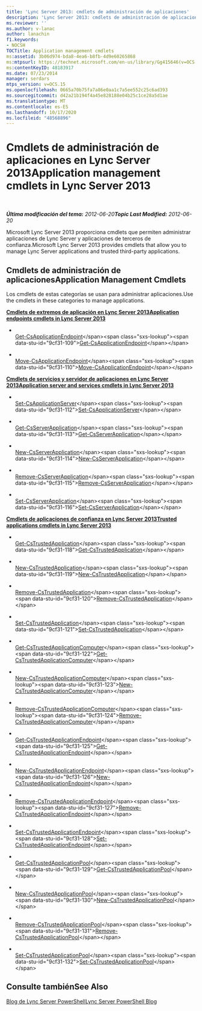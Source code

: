 ```yaml
---
title: 'Lync Server 2013: cmdlets de administración de aplicaciones'
description: 'Lync Server 2013: cmdlets de administración de aplicaciones.'
ms.reviewer: ''
ms.author: v-lanac
author: lanachin
f1.keywords:
- NOCSH
TOCTitle: Application management cmdlets
ms:assetid: 3b06d974-bda8-4ea6-b8fb-4d9e60265868
ms:mtpsurl: https://technet.microsoft.com/en-us/library/Gg415646(v=OCS.15)
ms:contentKeyID: 48183917
ms.date: 07/23/2014
manager: serdars
mtps_version: v=OCS.15
ms.openlocfilehash: 0665a70b75fa7a86e0aa1c7a5ee552c25c6ad393
ms.sourcegitcommit: d42a21b194f4a45e828188e04b25c1ce28a5d1ae
ms.translationtype: MT
ms.contentlocale: es-ES
ms.lasthandoff: 10/17/2020
ms.locfileid: "48568896"
---
```

# <a name="application-management-cmdlets-in-lync-server-2013"></a><span data-ttu-id="9cf31-103">Cmdlets de administración de aplicaciones en Lync Server 2013</span><span class="sxs-lookup"><span data-stu-id="9cf31-103">Application management cmdlets in Lync Server 2013</span></span>

<div data-xmlns="http://www.w3.org/1999/xhtml">

<div class="topic" data-xmlns="http://www.w3.org/1999/xhtml" data-msxsl="urn:schemas-microsoft-com:xslt" data-cs="https://msdn.microsoft.com/">

<div data-asp="https://msdn2.microsoft.com/asp">



</div>

<div id="mainSection">

<div id="mainBody">

<span> </span>

<span data-ttu-id="9cf31-104">_**Última modificación del tema:** 2012-06-20_</span><span class="sxs-lookup"><span data-stu-id="9cf31-104">_**Topic Last Modified:** 2012-06-20_</span></span>

<span data-ttu-id="9cf31-105">Microsoft Lync Server 2013 proporciona cmdlets que permiten administrar aplicaciones de Lync Server y aplicaciones de terceros de confianza.</span><span class="sxs-lookup"><span data-stu-id="9cf31-105">Microsoft Lync Server 2013 provides cmdlets that allow you to manage Lync Server applications and trusted third-party applications.</span></span>

<div>

## <a name="application-management-cmdlets"></a><span data-ttu-id="9cf31-106">Cmdlets de administración de aplicaciones</span><span class="sxs-lookup"><span data-stu-id="9cf31-106">Application Management Cmdlets</span></span>

<span data-ttu-id="9cf31-107">Los cmdlets de estas categorías se usan para administrar aplicaciones.</span><span class="sxs-lookup"><span data-stu-id="9cf31-107">Use the cmdlets in these categories to manage applications.</span></span>

<span data-ttu-id="9cf31-108">**[Cmdlets de extremos de aplicación en Lync Server 2013](lync-server-2013-application-endpoints-cmdlets.md)**</span><span class="sxs-lookup"><span data-stu-id="9cf31-108">**[Application endpoints cmdlets in Lync Server 2013](lync-server-2013-application-endpoints-cmdlets.md)**</span></span>

  - <span></span>  
    <span data-ttu-id="9cf31-109">[Get-CsApplicationEndpoint](https://technet.microsoft.com/library/Gg398655(v=OCS.15))</span><span class="sxs-lookup"><span data-stu-id="9cf31-109">[Get-CsApplicationEndpoint](https://technet.microsoft.com/library/Gg398655(v=OCS.15))</span></span>

  - <span></span>  
    <span data-ttu-id="9cf31-110">[Move-CsApplicationEndpoint](https://technet.microsoft.com/library/Gg398188(v=OCS.15))</span><span class="sxs-lookup"><span data-stu-id="9cf31-110">[Move-CsApplicationEndpoint](https://technet.microsoft.com/library/Gg398188(v=OCS.15))</span></span>

<span data-ttu-id="9cf31-111">**[Cmdlets de servicios y servidor de aplicaciones en Lync Server 2013](lync-server-2013-application-server-and-services-cmdlets.md)**</span><span class="sxs-lookup"><span data-stu-id="9cf31-111">**[Application server and services cmdlets in Lync Server 2013](lync-server-2013-application-server-and-services-cmdlets.md)**</span></span>

  - <span></span>  
    <span data-ttu-id="9cf31-112">[Set-CsApplicationServer](https://technet.microsoft.com/library/Gg398562(v=OCS.15))</span><span class="sxs-lookup"><span data-stu-id="9cf31-112">[Set-CsApplicationServer](https://technet.microsoft.com/library/Gg398562(v=OCS.15))</span></span>

<!-- end list -->

  - <span></span>  
    <span data-ttu-id="9cf31-113">[Get-CsServerApplication](https://technet.microsoft.com/library/Gg425948(v=OCS.15))</span><span class="sxs-lookup"><span data-stu-id="9cf31-113">[Get-CsServerApplication](https://technet.microsoft.com/library/Gg425948(v=OCS.15))</span></span>

  - <span></span>  
    <span data-ttu-id="9cf31-114">[New-CsServerApplication](https://technet.microsoft.com/library/Gg398096(v=OCS.15))</span><span class="sxs-lookup"><span data-stu-id="9cf31-114">[New-CsServerApplication](https://technet.microsoft.com/library/Gg398096(v=OCS.15))</span></span>

  - <span></span>  
    <span data-ttu-id="9cf31-115">[Remove-CsServerApplication](https://technet.microsoft.com/library/Gg398366(v=OCS.15))</span><span class="sxs-lookup"><span data-stu-id="9cf31-115">[Remove-CsServerApplication](https://technet.microsoft.com/library/Gg398366(v=OCS.15))</span></span>

  - <span></span>  
    <span data-ttu-id="9cf31-116">[Set-CsServerApplication](https://technet.microsoft.com/library/Gg412850(v=OCS.15))</span><span class="sxs-lookup"><span data-stu-id="9cf31-116">[Set-CsServerApplication](https://technet.microsoft.com/library/Gg412850(v=OCS.15))</span></span>

<span data-ttu-id="9cf31-117">**[Cmdlets de aplicaciones de confianza en Lync Server 2013](lync-server-2013-trusted-applications-cmdlets.md)**</span><span class="sxs-lookup"><span data-stu-id="9cf31-117">**[Trusted applications cmdlets in Lync Server 2013](lync-server-2013-trusted-applications-cmdlets.md)**</span></span>

  - <span></span>  
    <span data-ttu-id="9cf31-118">[Get-CsTrustedApplication](https://technet.microsoft.com/library/Gg399025(v=OCS.15))</span><span class="sxs-lookup"><span data-stu-id="9cf31-118">[Get-CsTrustedApplication](https://technet.microsoft.com/library/Gg399025(v=OCS.15))</span></span>

  - <span></span>  
    <span data-ttu-id="9cf31-119">[New-CsTrustedApplication](https://technet.microsoft.com/library/Gg398259(v=OCS.15))</span><span class="sxs-lookup"><span data-stu-id="9cf31-119">[New-CsTrustedApplication](https://technet.microsoft.com/library/Gg398259(v=OCS.15))</span></span>

  - <span></span>  
    <span data-ttu-id="9cf31-120">[Remove-CsTrustedApplication](https://technet.microsoft.com/library/Gg398176(v=OCS.15))</span><span class="sxs-lookup"><span data-stu-id="9cf31-120">[Remove-CsTrustedApplication](https://technet.microsoft.com/library/Gg398176(v=OCS.15))</span></span>

  - <span></span>  
    <span data-ttu-id="9cf31-121">[Set-CsTrustedApplication](https://technet.microsoft.com/library/Gg425840(v=OCS.15))</span><span class="sxs-lookup"><span data-stu-id="9cf31-121">[Set-CsTrustedApplication](https://technet.microsoft.com/library/Gg425840(v=OCS.15))</span></span>

<!-- end list -->

  - <span></span>  
    <span data-ttu-id="9cf31-122">[Get-CsTrustedApplicationComputer](https://technet.microsoft.com/library/Gg425843(v=OCS.15))</span><span class="sxs-lookup"><span data-stu-id="9cf31-122">[Get-CsTrustedApplicationComputer](https://technet.microsoft.com/library/Gg425843(v=OCS.15))</span></span>

  - <span></span>  
    <span data-ttu-id="9cf31-123">[New-CsTrustedApplicationComputer](https://technet.microsoft.com/library/Gg398405(v=OCS.15))</span><span class="sxs-lookup"><span data-stu-id="9cf31-123">[New-CsTrustedApplicationComputer](https://technet.microsoft.com/library/Gg398405(v=OCS.15))</span></span>

  - <span></span>  
    <span data-ttu-id="9cf31-124">[Remove-CsTrustedApplicationComputer](https://technet.microsoft.com/library/Gg398838(v=OCS.15))</span><span class="sxs-lookup"><span data-stu-id="9cf31-124">[Remove-CsTrustedApplicationComputer](https://technet.microsoft.com/library/Gg398838(v=OCS.15))</span></span>

<!-- end list -->

  - <span></span>  
    <span data-ttu-id="9cf31-125">[Get-CsTrustedApplicationEndpoint](https://technet.microsoft.com/library/Gg413035(v=OCS.15))</span><span class="sxs-lookup"><span data-stu-id="9cf31-125">[Get-CsTrustedApplicationEndpoint](https://technet.microsoft.com/library/Gg413035(v=OCS.15))</span></span>

  - <span></span>  
    <span data-ttu-id="9cf31-126">[New-CsTrustedApplicationEndpoint](https://technet.microsoft.com/library/Gg398594(v=OCS.15))</span><span class="sxs-lookup"><span data-stu-id="9cf31-126">[New-CsTrustedApplicationEndpoint](https://technet.microsoft.com/library/Gg398594(v=OCS.15))</span></span>

  - <span></span>  
    <span data-ttu-id="9cf31-127">[Remove-CsTrustedApplicationEndpoint](https://technet.microsoft.com/library/Gg398837(v=OCS.15))</span><span class="sxs-lookup"><span data-stu-id="9cf31-127">[Remove-CsTrustedApplicationEndpoint](https://technet.microsoft.com/library/Gg398837(v=OCS.15))</span></span>

  - <span></span>  
    <span data-ttu-id="9cf31-128">[Set-CsTrustedApplicationEndpoint](https://technet.microsoft.com/library/Gg398509(v=OCS.15))</span><span class="sxs-lookup"><span data-stu-id="9cf31-128">[Set-CsTrustedApplicationEndpoint](https://technet.microsoft.com/library/Gg398509(v=OCS.15))</span></span>

<!-- end list -->

  - <span></span>  
    <span data-ttu-id="9cf31-129">[Get-CsTrustedApplicationPool](https://technet.microsoft.com/library/Gg413055(v=OCS.15))</span><span class="sxs-lookup"><span data-stu-id="9cf31-129">[Get-CsTrustedApplicationPool](https://technet.microsoft.com/library/Gg413055(v=OCS.15))</span></span>

  - <span></span>  
    <span data-ttu-id="9cf31-130">[New-CsTrustedApplicationPool](https://technet.microsoft.com/library/Gg425804(v=OCS.15))</span><span class="sxs-lookup"><span data-stu-id="9cf31-130">[New-CsTrustedApplicationPool](https://technet.microsoft.com/library/Gg425804(v=OCS.15))</span></span>

  - <span></span>  
    <span data-ttu-id="9cf31-131">[Remove-CsTrustedApplicationPool](https://technet.microsoft.com/library/Gg398750(v=OCS.15))</span><span class="sxs-lookup"><span data-stu-id="9cf31-131">[Remove-CsTrustedApplicationPool](https://technet.microsoft.com/library/Gg398750(v=OCS.15))</span></span>

  - <span></span>  
    <span data-ttu-id="9cf31-132">[Set-CsTrustedApplicationPool](https://technet.microsoft.com/library/Gg398187(v=OCS.15))</span><span class="sxs-lookup"><span data-stu-id="9cf31-132">[Set-CsTrustedApplicationPool](https://technet.microsoft.com/library/Gg398187(v=OCS.15))</span></span>

</div>

<div>

## <a name="see-also"></a><span data-ttu-id="9cf31-133">Consulte también</span><span class="sxs-lookup"><span data-stu-id="9cf31-133">See Also</span></span>


[<span data-ttu-id="9cf31-134">Blog de Lync Server PowerShell</span><span class="sxs-lookup"><span data-stu-id="9cf31-134">Lync Server PowerShell Blog</span></span>](https://go.microsoft.com/fwlink/p/?linkid=203150)  
  

</div>

</div>

<span> </span>

</div>

</div>

</div>

